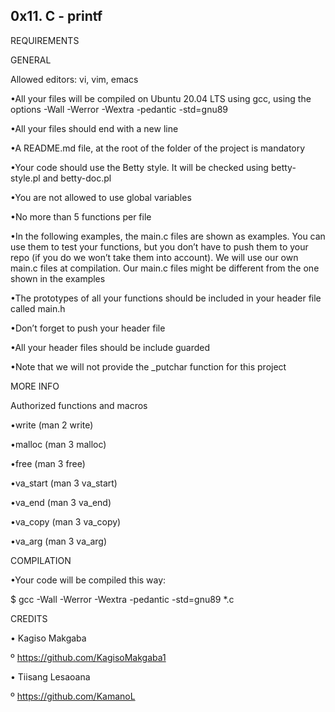 0x11. C - printf
--------------------------------------------------------------

REQUIREMENTS

GENERAL

Allowed editors: vi, vim, emacs

•All your files will be compiled on Ubuntu 20.04 LTS using gcc, using the options -Wall -Werror -Wextra -pedantic -std=gnu89

•All your files should end with a new line

•A README.md file, at the root of the folder of the project is mandatory

•Your code should use the Betty style. It will be checked using betty-style.pl and betty-doc.pl

•You are not allowed to use global variables

•No more than 5 functions per file

•In the following examples, the main.c files are shown as examples. You can use them to test your functions, but you don’t have to push them to your repo (if you do we won’t take them into account). We will use our own main.c files at compilation. Our main.c files might be different from the one shown in the examples

•The prototypes of all your functions should be included in your header file called main.h

•Don’t forget to push your header file

•All your header files should be include guarded

•Note that we will not provide the _putchar function for this project


MORE INFO

Authorized functions and macros

•write (man 2 write)

•malloc (man 3 malloc)

•free (man 3 free)

•va_start (man 3 va_start)

•va_end (man 3 va_end)

•va_copy (man 3 va_copy)

•va_arg (man 3 va_arg)


COMPILATION

•Your code will be compiled this way:

$ gcc -Wall -Werror -Wextra -pedantic -std=gnu89 *.c

CREDITS

• Kagiso Makgaba

º https://github.com/KagisoMakgaba1

• Tiisang Lesaoana

º https://github.com/KamanoL
